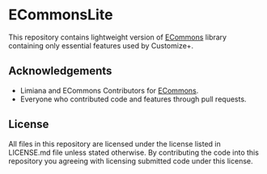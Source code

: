 # ECommonsLite
This repository contains lightweight version of [ECommons](https://github.com/NightmareXIV/ECommons) library containing only essential features used by Customize+.

## Acknowledgements
* Limiana and ECommons Contributors for [ECommons](https://github.com/NightmareXIV/ECommons).
* Everyone who contributed code and features through pull requests.

## License
All files in this repository are licensed under the license listed in LICENSE.md file unless stated otherwise. By contributing the code into this repository you agreeing with licensing submitted code under this license.
